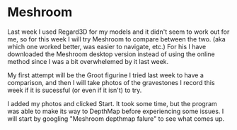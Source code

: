 # Meshroom
  Last week I used Regard3D for my models and it didn't seem to work out for me, so for this week I will try Meshroom to compare between the two. (aka which one worked better, was easier to navigate, etc.) For his I have downloaded the Meshroom desktop version instead of using the online method since I was a bit overwhelemed by it last week. 

  My first attempt will be the Groot figurine I tried last week to have a comparison, and then I will take photos of the gravestones I record this week if it is sucessful (or even if it isn't) to try.
  
  I added my photos and clicked Start. It took some time, but the program was able to make its way to DepthMap before experiencing some issues. I will start by googling "Meshroom depthmap falure" to see what comes up. 
